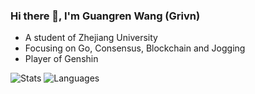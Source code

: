 ### Hi there 👋, I'm Guangren Wang (Grivn)

- A student of Zhejiang University
- Focusing on Go, Consensus, Blockchain and Jogging
- Player of Genshin

<!-- bg_color=60,f7b267,f25c54&text_color=fff&title_color=fff&icon_color=fff-->
![Stats](https://github-readme-stats.vercel.app/api?username=Grivn&include_all_commits=true&hide_border=true&theme=graywhite) 
![Languages](https://github-readme-stats.vercel.app/api/top-langs/?username=Grivn&&show_icons=true&hide_border=true&theme=graywhite&layout=compact&langs_count=8&exclude_repo=wxGo)
